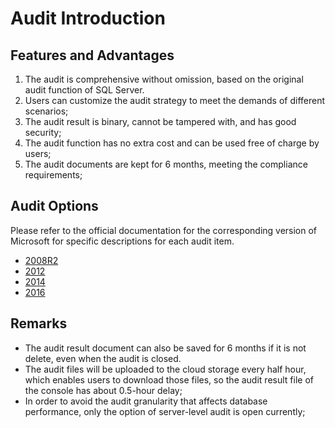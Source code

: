 # Audit Introduction

## Features and Advantages
1. The audit is comprehensive without omission, based on the original audit function of SQL Server.
2. Users can customize the audit strategy to meet the demands of different scenarios;
3. The audit result is binary, cannot be tampered with, and has good security;
3. The audit function has no extra cost and can be used free of charge by users;
4. The audit documents are kept for 6 months, meeting the compliance requirements;


## Audit Options
Please refer to the official documentation for the corresponding version of Microsoft for specific descriptions for each audit item.
- [2008R2](https://docs.microsoft.com/zh-cn/previous-versions/sql/sql-server-2008-r2/cc280663%28v%3dsql.105%29)
- [2012](https://docs.microsoft.com/zh-cn/previous-versions/sql/sql-server-2012/cc280663%28v%3dsql.110%29)
- [2014](https://docs.microsoft.com/zh-cn/sql/relational-databases/security/auditing/sql-server-audit-action-groups-and-actions?view=sql-server-2014)
- [2016](https://docs.microsoft.com/zh-cn/sql/relational-databases/security/auditing/sql-server-audit-action-groups-and-actions?view=sql-server-2016)

## Remarks
- The audit result document can also be saved for 6 months if it is not delete, even when the audit is closed.
- The audit files will be uploaded to the cloud storage every half hour, which enables users to download those files, so the audit result file of the console has about 0.5-hour delay;
- In order to avoid the audit granularity that affects database performance, only the option of server-level audit is open currently;
